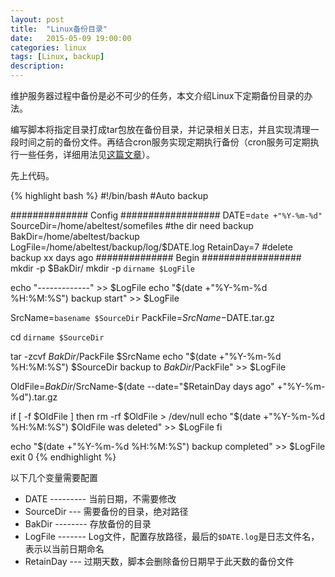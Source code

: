 ```yaml
---
layout: post
title:  "Linux备份目录"
date:   2015-05-09 19:00:00
categories: linux
tags: [Linux, backup]
description: 
---
```

维护服务器过程中备份是必不可少的任务，本文介绍Linux下定期备份目录的办法。<!--more-->

编写脚本将指定目录打成tar包放在备份目录，并记录相关日志，并且实现清理一段时间之前的备份文件。再结合cron服务实现定期执行备份（cron服务可定期执行一些任务，详细用法见[这篇文章](http://www.abelliu.com/linux/2015/04/22/crontab/)）。

先上代码。

{% highlight bash %}
#!/bin/bash
#Auto backup

############## Config ##################
DATE=`date +"%Y-%m-%d"`
SourceDir=/home/abeltest/somefiles  #the dir need backup
BakDir=/home/abeltest/backup
LogFile=/home/abeltest/backup/log/$DATE.log
RetainDay=7  #delete backup xx days ago
############## Begin ##################
mkdir -p $BakDir/
mkdir -p `dirname $LogFile`

echo "-------------" >> $LogFile
echo "$(date +"%Y-%m-%d %H:%M:%S") backup start" >> $LogFile

SrcName=`basename $SourceDir`
PackFile=$SrcName-$DATE.tar.gz

cd `dirname $SourceDir`

tar -zcvf $BakDir/$PackFile $SrcName
echo "$(date +"%Y-%m-%d %H:%M:%S") $SourceDir backup to $BakDir/$PackFile" >> $LogFile

OldFile=$BakDir/$SrcName-$(date --date="$RetainDay days ago" +"%Y-%m-%d").tar.gz

if [ -f $OldFile ]
	then
  	rm -rf $OldFile > /dev/null
  	echo "$(date +"%Y-%m-%d %H:%M:%S") $OldFile was deleted" >> $LogFile
fi

echo "$(date +"%Y-%m-%d %H:%M:%S") backup completed" >> $LogFile
exit 0
{% endhighlight %}

以下几个变量需要配置

* DATE --------- 当前日期，不需要修改
* SourceDir --- 需要备份的目录，绝对路径
* BakDir -------- 存放备份的目录
* LogFile ------- Log文件，配置存放路径，最后的<code>$DATE.log</code>是日志文件名，表示以当前日期命名
* RetainDay --- 过期天数，脚本会删除备份日期早于此天数的备份文件

